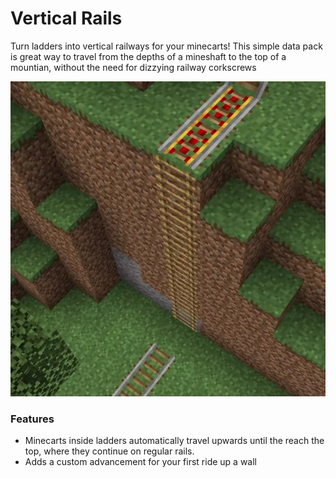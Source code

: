 # Vertical Rails<!--$headerTitle--><!--$pmc:delete-->

Turn ladders into vertical railways for your minecarts! This simple data pack is great way to travel from the depths of a mineshaft to the top of a mountian, without the need for dizzying railway corkscrews<!--$pmc:headerSize-->

![Note Block Interface Example](images/vertical_rails.webp)<!--$localAssetToURL--><!--$modrinth:replaceWithVideo--><!--$pmc:delete-->

### Features
- Minecarts inside ladders automatically travel upwards until the reach the top, where they continue on regular rails.
- Adds a custom advancement for your first ride up a wall
